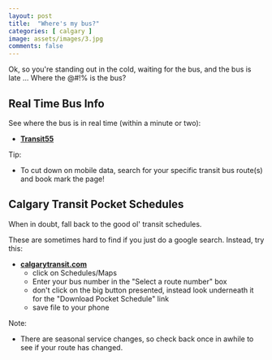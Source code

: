 ```yaml
---
layout: post
title:  "Where's my bus?"
categories: [ calgary ]
image: assets/images/3.jpg
comments: false
---
```


Ok, so you're standing out in the cold, waiting for the bus, and the bus is late ... Where the @#!% is the bus?

## Real Time Bus Info

See where the bus is in real time (within a minute or two):

+ **[Transit55](https://transit55.ca/calgary/map/)**

Tip:
+  To cut down on mobile data, search for your specific transit bus route(s) and book mark the page!

## Calgary Transit Pocket Schedules

When in doubt, fall back to the good ol' transit schedules.

These are sometimes hard to find if you just do a google search. Instead, try this:

+ **[calgarytransit.com](https://www.calgarytransit.com/)**
    - click on Schedules/Maps
    - Enter your bus number in the "Select a route number" box
    - don't click on the big button presented, instead look underneath it for the "Download Pocket Schedule" link
    - save file to your phone

Note:
+ There are seasonal service changes, so check back once in awhile to see if your route has changed.